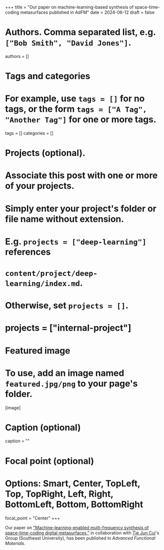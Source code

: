 +++
title = "Our paper on machine-learning-based synthesis of space-time-coding metasurfaces published in AdFM"
date = 2024-06-12
draft = false

# Authors. Comma separated list, e.g. `["Bob Smith", "David Jones"]`.
authors = []

# Tags and categories
# For example, use `tags = []` for no tags, or the form `tags = ["A Tag", "Another Tag"]` for one or more tags.
tags = []
categories = []

# Projects (optional).
#   Associate this post with one or more of your projects.
#   Simply enter your project's folder or file name without extension.
#   E.g. `projects = ["deep-learning"]` references 
#   `content/project/deep-learning/index.md`.
#   Otherwise, set `projects = []`.
# projects = ["internal-project"]

# Featured image
# To use, add an image named `featured.jpg/png` to your page's folder. 
[image]
  # Caption (optional)
  caption = ""

  # Focal point (optional)
  # Options: Smart, Center, TopLeft, Top, TopRight, Left, Right, BottomLeft, Bottom, BottomRight
  focal_point = "Center"
+++

Our paper on ["Machine-learning-enabled multi-frequency synthesis of space-time-coding digital metasurfaces,"](/publication/ij-177-AFM-2024)
in collaboration with [Tie Jun Cui]'s Group (Southeast University),
has been published in *Advanced Functional Materials*. 


[Tie Jun Cui]: https://scholar.google.com/citations?user=-h-1eJsAAAAJ&hl=en